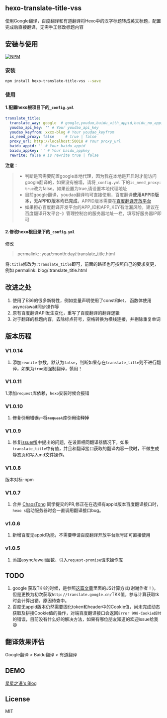 ## hexo-translate-title-vss
使用Google翻译，百度翻译和有道翻译将Hexo中的汉字标题转成英文标题，配置完成后直接翻译，无需手工修改标题内容

## 安装与使用

[![NPM](https://nodei.co/npm/hexo-translate-title.png?compact=true)](https://npmjs.org/package/hexo-translate-title)

### 安装

```bash
npm install hexo-translate-title-vss --save
```

### 使用

#### 1.配置hexo根项目下的`_config.yml`

```yml
translate_title:
  translate_way: google  # google,youdao,baidu_with_appid,baidu_no_appid
  youdao_api_key: '' # Your youdao_api_key
  youdao_keyfrom: xxxx-blog # Your youdao_keyfrom
  is_need_proxy: false     # true | false
  proxy_url: http://localhost:50018 # Your proxy_url
  baidu_appid: '' # Your baidu_appid
  baidu_appkey: '' # Your baidu_appkey
  rewrite: false # is rewrite true | false 
```
**注意**：

> * 判断是否需要配置google本地代理，因为我在本地是开启时才能访问google翻译的，如果没有被墙，请将`_config.yml` 下的`is_need_proxy: true`改为false。如果设置为true,请设置本地代理地址
> * 目前google翻译，youdao翻译均可直接使用，百度翻译**使用APPID版本，无APPID版本均已完成**，APPID版本需要在[百度翻译开放平台](http://api.fanyi.baidu.com/)
> * 如果担心百度翻译开发平台的APP_ID和APP_KEY有泄漏风险，建议在百度翻译开发平台-》管理控制台的服务器地址一栏，填写好服务器IP即可

#### 2.修改hexo根目录下的`_config.yml`

修改

> permalink: :year/:month:day/:translate_title.html

将`:title`修改为`:translate_title`即可，前面的路径也可按照自己的要求变更，例如 permalink: blog/:translate_title.html

## 改进之处
1. 使用了ES6的很多新特性，例如变量声明使用了const和let， 函数体使用async/await同步操作等
2. 原有百度翻译API发生变化，重写了百度翻译的翻译逻辑
3. 对于翻译的标题内容，去除标点符号，空格转换为横线连接，并剔除重复单词

## 版本历程

### V1.0.14
1. 添加`rewrite` 参数，默认为`false`，判断如果存在`translate_title`则不进行翻译，如果为`true`则强制翻译，慎用！

### V1.0.11
1.添加`request`库依赖，`hexo`安装时候会报错

### V1.0.10
1. ~~修复引用错误，将`request`库引用注释掉~~

### V1.0.9

1. 修复[issue#8](https://github.com/cometlj/hexo-translate-title/issues/8)中提出的问题，在设置相同翻译器情况下，如果`translate_title`中有值，并且和翻译接口获取的翻译内容一致时，不做生成静态页和写入md文件操作。

### V1.0.8

版本对标-npm

### V1.0.7

1. 合并 [ChaosTong](https://github.com/ChaosTong) 同学提交的PR,修正在在选择有appid版本百度翻译接口时，`hexo s`启动服务器时会一直调用翻译接口bug。

### v1.0.6

1. 新增百度无appid功能，不需要申请百度翻译开放平台账号即可直接使用

### v1.0.5

1. 添加async/await函数，引入`request-promise`请求操作库


## TODO

1. google 获取TKK的时候，是参照[这篇文章](http://blog.csdn.net/life169/article/details/52153929)里面的JS计算方式(谢谢作者！)，但是更换为初次获取`http://translate.google.cn/`TKK值，参与计算获取tk时会计算出错，原因待查中。
2. 百度无appid版本仍然需要固化token和header中的Cookie值，尚未完成动态获取及拼接Cookie值的操作，对端百度翻译接口会返回`Error 998-Cookie超时`的错误，目前没有什么好的解决方法，如果有哪位朋友知道的欢迎issue给我😄

## 翻译效果评估
Google翻译 > Baidu翻译 > 有道翻译

## DEMO
[星星之语's Blog](https://cometlj.github.io)

## License
MIT
